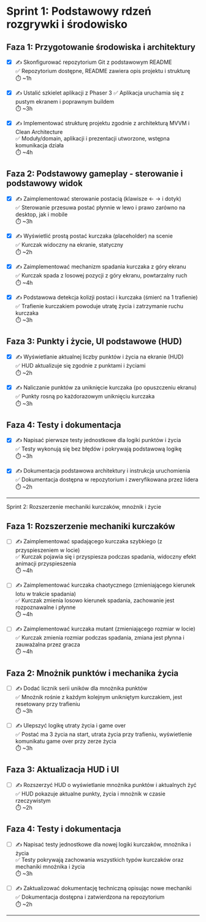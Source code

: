 # Sprint 1: Podstawowy rdzeń rozgrywki i środowisko

## Faza 1: Przygotowanie środowiska i architektury

- [x] ✍️ Skonfigurować repozytorium Git z podstawowym README  
  ✅ Repozytorium dostępne, README zawiera opis projektu i strukturę  
  ⏱️ ~1h

- [x] ✍️ Ustalić szkielet aplikacji z Phaser 3
  ✅ Aplikacja uruchamia się z pustym ekranem i poprawnym buildem  
  ⏱️ ~3h

- [x] ✍️ Implementować strukturę projektu zgodnie z architekturą MVVM i Clean Architecture  
  ✅ Moduły/domain, aplikacji i prezentacji utworzone, wstępna komunikacja działa  
  ⏱️ ~4h

## Faza 2: Podstawowy gameplay - sterowanie i podstawowy widok

- [x] ✍️ Zaimplementować sterowanie postacią (klawisze ← → i dotyk)  
  ✅ Sterowanie przesuwa postać płynnie w lewo i prawo zarówno na desktop, jak i mobile  
  ⏱️ ~3h

- [x] ✍️ Wyświetlić prostą postać kurczaka (placeholder) na scenie  
  ✅ Kurczak widoczny na ekranie, statyczny  
  ⏱️ ~2h

- [x] ✍️ Zaimplementować mechanizm spadania kurczaka z góry ekranu  
  ✅ Kurczak spada z losowej pozycji z góry ekranu, powtarzalny ruch  
  ⏱️ ~4h

- [x] ✍️ Podstawowa detekcja kolizji postaci i kurczaka (śmierć na 1 trafienie)  
  ✅ Trafienie kurczakiem powoduje utratę życia i zatrzymanie ruchu kurczaka  
  ⏱️ ~3h

## Faza 3: Punkty i życie, UI podstawowe (HUD)

- [x] ✍️ Wyświetlanie aktualnej liczby punktów i życia na ekranie (HUD)  
  ✅ HUD aktualizuje się zgodnie z punktami i życiami  
  ⏱️ ~2h

- [x] ✍️ Naliczanie punktów za uniknięcie kurczaka (po opuszczeniu ekranu)  
  ✅ Punkty rosną po każdorazowym uniknięciu kurczaka  
  ⏱️ ~3h

## Faza 4: Testy i dokumentacja

- [x] ✍️ Napisać pierwsze testy jednostkowe dla logiki punktów i życia  
  ✅ Testy wykonują się bez błędów i pokrywają podstawową logikę  
  ⏱️ ~3h

- [x] ✍️ Dokumentacja podstawowa architektury i instrukcja uruchomienia  
  ✅ Dokumentacja dostępna w repozytorium i zweryfikowana przez lidera  
  ⏱️ ~2h

***

Sprint 2: Rozszerzenie mechaniki kurczaków, mnożnik i życie

## Faza 1: Rozszerzenie mechaniki kurczaków

- [ ] ✍️ Zaimplementować spadającego kurczaka szybkiego (z przyspieszeniem w locie)  
  ✅ Kurczak pojawia się i przyspiesza podczas spadania, widoczny efekt animacji przyspieszenia  
  ⏱️ ~4h

- [ ] ✍️ Zaimplementować kurczaka chaotycznego (zmieniającego kierunek lotu w trakcie spadania)  
  ✅ Kurczak zmienia losowo kierunek spadania, zachowanie jest rozpoznawalne i płynne  
  ⏱️ ~4h

- [ ] ✍️ Zaimplementować kurczaka mutant (zmieniającego rozmiar w locie)  
  ✅ Kurczak zmienia rozmiar podczas spadania, zmiana jest płynna i zauważalna przez gracza  
  ⏱️ ~4h

## Faza 2: Mnożnik punktów i mechanika życia

- [ ] ✍️ Dodać licznik serii uników dla mnożnika punktów  
  ✅ Mnożnik rośnie z każdym kolejnym unikniętym kurczakiem, jest resetowany przy trafieniu  
  ⏱️ ~3h

- [ ] ✍️ Ulepszyć logikę utraty życia i game over  
  ✅ Postać ma 3 życia na start, utrata życia przy trafieniu, wyświetlenie komunikatu game over przy zerze życia  
  ⏱️ ~3h

## Faza 3: Aktualizacja HUD i UI

- [ ] ✍️ Rozszerzyć HUD o wyświetlanie mnożnika punktów i aktualnych żyć  
  ✅ HUD pokazuje aktualne punkty, życia i mnożnik w czasie rzeczywistym  
  ⏱️ ~2h

## Faza 4: Testy i dokumentacja

- [ ] ✍️ Napisać testy jednostkowe dla nowej logiki kurczaków, mnożnika i życia  
  ✅ Testy pokrywają zachowania wszystkich typów kurczaków oraz mechaniki mnożnika i życia  
  ⏱️ ~3h

- [ ] ✍️ Zaktualizować dokumentację techniczną opisując nowe mechaniki  
  ✅ Dokumentacja dostępna i zatwierdzona na repozytorium  
  ⏱️ ~2h

---
